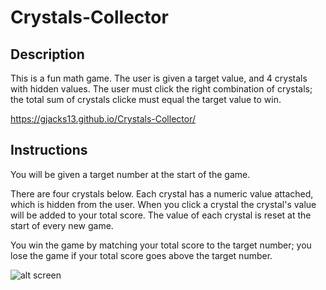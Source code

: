 # Crystals-Collector

## Description

This is a fun math game. The user is given a target value, and 4 crystals with hidden values. The user must click the right combination of crystals; the total sum of crystals clicke must equal the target value to win.

https://gjacks13.github.io/Crystals-Collector/

## Instructions

You will be given a target number at the start of the game.

There are four crystals below. Each crystal has a numeric value attached, which is hidden from the user. When you click a crystal the crystal's value will be added to your total score. The value of each crystal is reset at the start of every new game.

You win the game by matching your total score to the target number; you lose the game if your total score goes above the target number.



![alt screen](https://user-images.githubusercontent.com/2763308/39089520-dc9f10bc-4596-11e8-93bd-a753a2421f74.gif)
